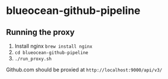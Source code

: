 # blueocean-github-pipeline

## Running the proxy

1. Install nginx `brew install nginx`
2. `cd blueocean-github-pipeline`
3. `./run_proxy.sh`

Github.com should be proxied at `http://localhost:9000/api/v3/`

